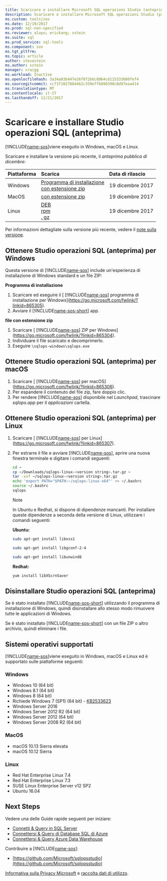 ```yaml
---
title: Scaricare e installare Microsoft SQL operazioni Studio (anteprima) | Documenti Microsoft
description: Scaricare e installare Microsoft SQL operazioni Studio (preview per Windows, Mac OS o Linux)
ms.custom: tools|sos
ms.date: 12/19/2017
ms.prod: sql-non-specified
ms.reviewer: alayu; erickang; sstein
ms.suite: sql
ms.prod_service: sql-tools
ms.component: sos
ms.tgt_pltfrm: 
ms.topic: article
author: stevestein
ms.author: sstein
manager: craigg
ms.workload: Inactive
ms.openlocfilehash: 3a34a03b447e26f072b6c8064cd115333600fef4
ms.sourcegitcommit: cc71f1027884462c359effb898390c8d97eaa414
ms.translationtype: MT
ms.contentlocale: it-IT
ms.lasthandoff: 12/21/2017
---
```

# <a name="download-and-install-sql-operations-studio-preview"></a>Scaricare e installare Studio operazioni SQL (anteprima)

[!INCLUDE[name-sos](../includes/name-sos.md)]viene eseguito in Windows, macOS e Linux.

Scaricare e installare la versione più recente, il *anteprima pubblica di dicembre*:

|Piattaforma|Scarica|Data di rilascio|
|:---|:---|:---|
|Windows|[Programma di installazione](https://go.microsoft.com/fwlink/?linkid=865305)<br>[con estensione zip](https://go.microsoft.com/fwlink/?linkid=865304)|19 dicembre 2017 |
|MacOS|[con estensione zip](https://go.microsoft.com/fwlink/?linkid=865306)|19 dicembre 2017 |
|Linux|[DEB](https://go.microsoft.com/fwlink/?linkid=865308)<br>[rpm](https://go.microsoft.com/fwlink/?linkid=865309)<br>[. gz](https://go.microsoft.com/fwlink/?linkid=865307)|19 dicembre 2017|

Per informazioni dettagliate sulla versione più recente, vedere il [note sulla versione](release-notes.md).

## <a name="get-sql-operations-studio-preview-for-windows"></a>Ottenere Studio operazioni SQL (anteprima) per Windows

Questa versione di [!INCLUDE[name-sos](../includes/name-sos-short.md)] include un'esperienza di installazione di Windows standard e un file ZIP: 

**Programma di installazione**

1. Scaricare ed eseguire il [ [!INCLUDE[name-sos](../includes/name-sos-short.md)] programma di installazione per Windows](https://go.microsoft.com/fwlink/?linkid=865305).
1. Avviare il [!INCLUDE[name-sos-short](../includes/name-sos-short.md)] app.


**file con estensione zip**

1. Scaricare [ [!INCLUDE[name-sos](../includes/name-sos-short.md)] ZIP per Windows](https://go.microsoft.com/fwlink/?linkid=865304).
2. Individuare il file scaricato e decomprimerlo.
3. Eseguire `\sqlops-windows\sqlops.exe`


## <a name="get-sql-operations-studio-preview-for-macos"></a>Ottenere Studio operazioni SQL (anteprima) per macOS

1. Scaricare [ [!INCLUDE[name-sos](../includes/name-sos-short.md)] per macOS](https://go.microsoft.com/fwlink/?linkid=865306).
2. Per espandere il contenuto del file zip, fare doppio clic.
3. Per rendere [!INCLUDE[name-sos](../includes/name-sos-short.md)] disponibile nel *Launchpad*, trascinare *sqlops.app* per il *applicazioni* cartella.


## <a name="get-sql-operations-studio-preview-for-linux"></a>Ottenere Studio operazioni SQL (anteprima) per Linux

1. Scaricare [ [!INCLUDE[name-sos](../includes/name-sos-short.md)] per Linux](https://go.microsoft.com/fwlink/?linkid=865307).
1. Per estrarre il file e avviare [!INCLUDE[name-sos](../includes/name-sos-short.md)], aprire una nuova finestra terminale e digitare i comandi seguenti:

   ```bash
   cd ~
   cp ~/Downloads/sqlops-linux-<version string>.tar.gz ~
   tar -xvf ~/sqlops-linux-<version string>.tar.gz
   echo 'export PATH="$PATH:~/sqlops-linux-x64"' >> ~/.bashrc
   source ~/.bashrc
   sqlops
   ```

   > [!NOTE]
   > In Ubuntu e Redhat, si dispone di dipendenze mancanti. Per installare queste dipendenze a seconda della versione di Linux, utilizzare i comandi seguenti:
   
   **Ubuntu:** 
   ```bash
   sudo apt-get install libxss1

   sudo apt-get install libgconf-2-4

   sudo apt-get install libunwind8
   ```

   **Redhat:** 
   ```bash
   yum install libXScrnSaver
   ```

## <a name="uninstall-sql-operations-studio-preview"></a>Disinstallare Studio operazioni SQL (anteprima)

Se è stato installato [!INCLUDE[name-sos-short](../includes/name-sos-short.md)] utilizzando il programma di installazione di Windows, quindi disinstallare allo stesso modo rimuovere tutte le applicazioni di Windows.

Se è stato installato [!INCLUDE[name-sos-short](../includes/name-sos-short.md)] con un file ZIP o altro archivio, quindi eliminare i file.

## <a name="supported-operating-systems"></a>Sistemi operativi supportati

[!INCLUDE[name-sos](../includes/name-sos-short.md)]viene eseguito in Windows, macOS e Linux ed è supportato sulle piattaforme seguenti:

### <a name="windows"></a>Windows
- Windows 10 (64 bit)
- Windows 8.1 (64 bit)
- Windows 8 (64 bit)
- Richiede Windows 7 (SP1) (64 bit) - [KB2533623](https://www.microsoft.com/en-us/download/details.aspx?id=26767)
- Windows Server 2016
- Windows Server 2012 R2 (64 bit)
- Windows Server 2012 (64 bit)
- Windows Server 2008 R2 (64 bit)

### <a name="macos"></a>MacOS
- macOS 10.13 Sierra elevata
- macOS 10.12 Sierra

### <a name="linux"></a>Linux
- Red Hat Enterprise Linux 7.4
- Red Hat Enterprise Linux 7.3
- SUSE Linux Enterprise Server v12 SP2
- Ubuntu 16.04



## <a name="next-steps"></a>Next Steps

Vedere una delle Guide rapide seguenti per iniziare:
- [Connetti & Query in SQL Server](quickstart-sql-server.md)
- [Connettersi & Query di Database SQL di Azure](quickstart-sql-database.md)
- [Connettersi & Query Azure Data Warehouse](quickstart-sql-dw.md)

Contribuire a [!INCLUDE[name-sos](../includes/name-sos-short.md)]:
- [https://github.com/Microsoft/sqlopsstudio](https://github.com/Microsoft/sqlopsstudio) 

[Informativa sulla Privacy Microsoft](https://go.microsoft.com/fwlink/?LinkId=521839) e [raccolta dati di utilizzo](usage-data-collection.md).
